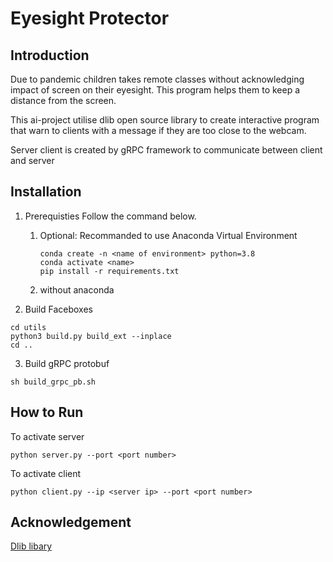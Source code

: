 # Eyesight Protector

## Introduction

Due to pandemic children takes remote classes without acknowledging impact of screen on their eyesight. This program helps them to keep a distance from the screen.

This ai-project utilise dlib open source library to create interactive program that warn to clients with a message if they are too close to the webcam. 

Server client is created by gRPC framework to communicate between client and server


## Installation
1. Prerequisties 
    Follow the command below.
    1. Optional: Recommanded to use Anaconda Virtual Environment
        ```
        conda create -n <name of environment> python=3.8
        conda activate <name>
        pip install -r requirements.txt
        ```
    2. without anaconda


2. Build Faceboxes
```
cd utils
python3 build.py build_ext --inplace
cd ..
```

3. Build gRPC protobuf
```
sh build_grpc_pb.sh
```

## How to Run
To activate server
```
python server.py --port <port number>
```
To activate client
```
python client.py --ip <server ip> --port <port number>
```

## Acknowledgement
[Dlib libary](https://github.com/davisking/dlib)
